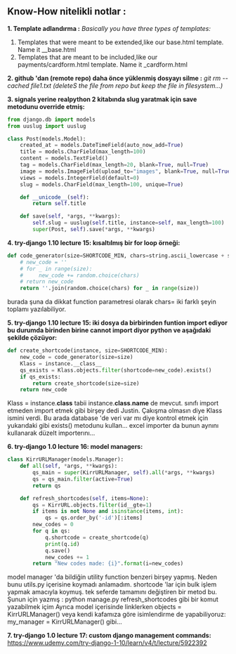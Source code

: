 ## Know-How nitelikli notlar :
**1. Template adlandırma :**
*Basically you have three types of templates:*
1. Templates that were meant to be extended,like our base.html template. Name it __base.html
2. Templates that are meant to be included,like our payments/cardform.html template. Name it _cardform.html


**2. github 'dan (remote repo) daha önce yüklenmiş dosyayı silme :**
*git rm --cached file1.txt (deleteS the file from repo but keep the file in filesystem...)*


**3. signals yerine realpython 2 kitabında slug yaratmak için save metodunu override etmiş:**

```python
from django.db import models
from uuslug import uuslug

class Post(models.Model):
    created_at = models.DateTimeField(auto_now_add=True)
    title = models.CharField(max_length=100)
    content = models.TextField()
    tag = models.CharField(max_length=20, blank=True, null=True)
    image = models.ImageField(upload_to="images", blank=True, null=True)
    views = models.IntegerField(default=0)
    slug = models.CharField(max_length=100, unique=True)

    def __unicode__(self):
        return self.title

    def save(self, *args, **kwargs):
        self.slug = uuslug(self.title, instance=self, max_length=100)
        super(Post, self).save(*args, **kwargs)

```    


**4. try-django 1.10 lecture 15: kısaltılmış bir for loop örneği:**
```python
def code_generator(size=SHORTCODE_MIN, chars=string.ascii_lowercase + string.digits):
    # new_code = ''
    # for _ in range(size):
    #     new_code += random.choice(chars)
    # return new_code
    return ''.join(random.choice(chars) for _ in range(size))

```
burada şuna da dikkat function parametresi olarak chars= iki farklı şeyin toplamı yazılabiliyor.


**5. try-django 1.10 lecture 15: iki dosya da birbirinden funtion import ediyor 
bu durumda birinden birine cannot import diyor python ve aşağıdaki şekilde çözüyor:**
```python
def create_shortcode(instance, size=SHORTCODE_MIN):
    new_code = code_generator(size=size)
    Klass = instance.__class__
    qs_exists = Klass.objects.filter(shortcode=new_code).exists()
    if qs_exists:
        return create_shortcode(size=size)
    return new_code
```
Klass = instance.__class__ 
tabii instance.__class__.__name__ de mevcut.
sınıfı import etmeden import etmek gibi birşey dedi Justin. Çakışma olmasın diye Klass ismini verdi.
Bu arada database 'de veri var mı diye kontrol etmek için yukarıdaki gibi exists() metodunu kullan...
excel importer da bunun aynını kullanarak düzelt importerını...



**6. try-django 1.0 lecture 16: model managers:**

```python
class KirrURLManager(models.Manager):
    def all(self, *args, **kwargs):
        qs_main = super(KirrURLManager, self).all(*args, **kwargs)
        qs = qs_main.filter(active=True)
        return qs

    def refresh_shortcodes(self, items=None):
        qs = KirrURL.objects.filter(id__gte=1)
        if items is not None and isinstance(items, int):
            qs = qs.order_by('-id')[:items]
        new_codes = 0
        for q in qs:
            q.shortcode = create_shortcode(q)
            print(q.id)
            q.save()
            new_codes += 1
        return "New codes made: {i}".format(i=new_codes)
```

model manager 'da bildiğin utility function benzeri birşey yapmış. Neden
bunu utils.py içerisine koymadı anlamadım. shortcode 'lar için bulk işlem
yapmak amacıyla koymuş. tek seferde tamamını değiştiren bir metod bu.
Şunun için yazmış : python manage.py refresh_shortcodes gibi bir komut yazabilmek içim
Ayrıca model içerisinde linklerken 
objects = KirrURLManager() veya kendi kafamıza göre isimlendirme de yapabiliyoruz:
my_manager = KirrURLManager() gibi...


**7. try-django 1.0 lecture 17: custom django management commands:**
https://www.udemy.com/try-django-1-10/learn/v4/t/lecture/5922392



```
 

